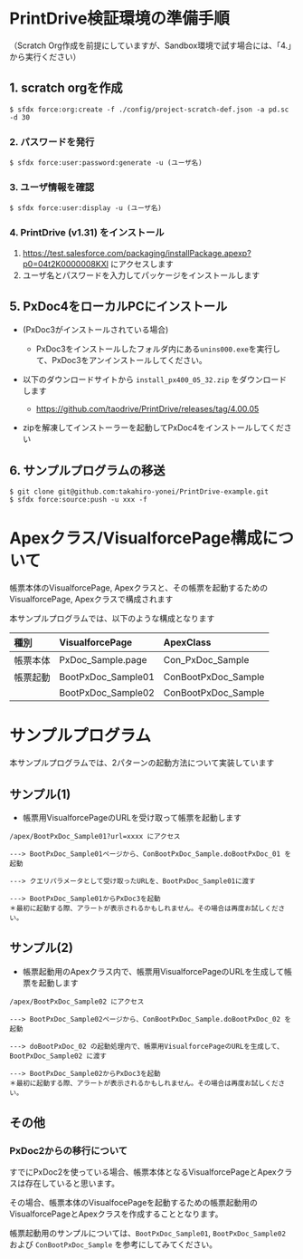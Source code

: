 # PrintDrive検証環境の準備手順

（Scratch Org作成を前提にしていますが、Sandbox環境で試す場合には、「4.」から実行ください）

## 1. scratch orgを作成

```
$ sfdx force:org:create -f ./config/project-scratch-def.json -a pd.sc -d 30
```

### 2. パスワードを発行

```
$ sfdx force:user:password:generate -u (ユーザ名)
```

### 3. ユーザ情報を確認

```
$ sfdx force:user:display -u (ユーザ名)
```

### 4. PrintDrive (v1.31) をインストール

1. https://test.salesforce.com/packaging/installPackage.apexp?p0=04t2K0000008KXl にアクセスします
2. ユーザ名とパスワードを入力してパッケージをインストールします


## 5. PxDoc4をローカルPCにインストール

* (PxDoc3がインストールされている場合)
    * PxDoc3をインストールしたフォルダ内にある`unins000.exe`を実行して、PxDoc3をアンインストールしてください。

* 以下のダウンロードサイトから `install_px400_05_32.zip` をダウンロードします
    * https://github.com/taodrive/PrintDrive/releases/tag/4.00.05
* zipを解凍してインストーラーを起動してPxDoc4をインストールしてください

## 6. サンプルプログラムの移送

```
$ git clone git@github.com:takahiro-yonei/PrintDrive-example.git
$ sfdx force:source:push -u xxx -f
```


# Apexクラス/VisualforcePage構成について

帳票本体のVisualforcePage, Apexクラスと、その帳票を起動するためのVisualforcePage, Apexクラスで構成されます

本サンプルプログラムでは、以下のような構成となります

|種別|VisualforcePage|ApexClass|
|:--|:--|:--|
|帳票本体|PxDoc_Sample.page|Con_PxDoc_Sample|
|帳票起動|BootPxDoc_Sample01|ConBootPxDoc_Sample|
||BootPxDoc_Sample02|ConBootPxDoc_Sample|

# サンプルプログラム

本サンプルプログラムでは、2パターンの起動方法について実装しています

## サンプル(1)

* 帳票用VisualforcePageのURLを受け取って帳票を起動します

```
/apex/BootPxDoc_Sample01?url=xxxx にアクセス

---> BootPxDoc_Sample01ページから、ConBootPxDoc_Sample.doBootPxDoc_01 を起動

---> クエリパラメータとして受け取ったURLを、BootPxDoc_Sample01に渡す

---> BootPxDoc_Sample01からPxDoc3を起動
＊最初に起動する際、アラートが表示されるかもしれません。その場合は再度お試しください。
```

## サンプル(2)

* 帳票起動用のApexクラス内で、帳票用VisualforcePageのURLを生成して帳票を起動します

```
/apex/BootPxDoc_Sample02 にアクセス

---> BootPxDoc_Sample02ページから、ConBootPxDoc_Sample.doBootPxDoc_02 を起動

---> doBootPxDoc_02 の起動処理内で、帳票用VisualforcePageのURLを生成して、BootPxDoc_Sample02 に渡す

---> BootPxDoc_Sample02からPxDoc3を起動
＊最初に起動する際、アラートが表示されるかもしれません。その場合は再度お試しください。
```

## その他

### PxDoc2からの移行について

すでにPxDoc2を使っている場合、帳票本体となるVisualforcePageとApexクラスは存在していると思います。

その場合、帳票本体のVisualfocePageを起動するための帳票起動用のVisualforcePageとApexクラスを作成することとなります。

帳票起動用のサンプルについては、`BootPxDoc_Sample01`, `BootPxDoc_Sample02` および `ConBootPxDoc_Sample` を参考にしてみてください。
